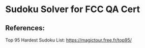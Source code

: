 # Sudoku Solver for FCC QA Cert

## References:
Top 95 Hardest Sudoku List: https://magictour.free.fr/top95/
